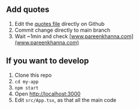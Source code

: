 ## Add quotes

1. Edit the [quotes file](https://github.com/JavaIsGoat/StickyNoteQuotes/blob/main/src/quotes.ts) directly on Github
2. Commit change directly to main branch
3. Wait ~1min and check [www.pareenkhanna.com](www.pareenkhanna.com)


## If you want to develop

1. Clone this repo
2. `cd my-app`
3. `npm start`
4. Open [http://localhost:3000](http://localhost:3000)
5. Edit `src/App.tsx`, as that all the main code
